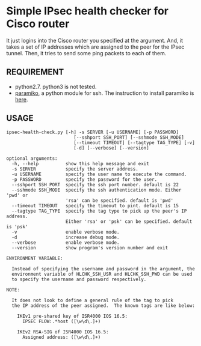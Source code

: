 Simple IPsec health checker for Cisco router
============================================

It just logins into the Cisco router you specified at the argument.
And, it takes a set of IP addresses which are assigned to the peer
for the IPsec tunnel.
Then, it tries to send some ping packets to each of them.

## REQUIREMENT

- python2.7.  python3 is not tested.
- [paramiko](http://www.paramiko.org/), a python module for ssh.  The instruction to install paramiko is [here](http://www.paramiko.org/installing.html).

## USAGE

    ipsec-health-check.py [-h] -s SERVER [-u USERNAME] [-p PASSWORD]
                             [--sshport SSH_PORT] [--sshmode SSH_MODE]
                             [--timeout TIMEOUT] [--tagtype TAG_TYPE] [-v]
                             [-d] [--verbose] [--version]

    optional arguments:
      -h, --help          show this help message and exit
      -s SERVER           specify the server address.
      -u USERNAME         specify the user name to execute the command.
      -p PASSWORD         specify the password for the user.
      --sshport SSH_PORT  specify the ssh port number. default is 22
      --sshmode SSH_MODE  specify the ssh authentication mode. Either 'pwd' or
                          'rsa' can be specified. default is 'pwd'
      --timeout TIMEOUT   specify the timeout to pint. default is 15
      --tagtype TAG_TYPE  specify the tag type to pick up the peer's IP address.
                          Either 'rsa' or 'psk' can be specified. default is 'psk'
      -v                  enable verbose mode.
      -d                  increase debug mode.
      --verbose           enable verbose mode.
      --version           show program's version number and exit
    
    ENVIRONMENT VARIABLE:
    
      Instead of specifying the username and password in the argument, the
      environment variable of HLCHK_SSH_USR and HLCHK_SSH_PWD can be used
      to specify the username and password respectively.
    
    NOTE:
    
      It does not look to define a general rule of the tag to pick
      the IP address of the peer assigned.  The known tags are like below:
    
        IKEv1 pre-shared key of ISR4000 IOS 16.5:
          IPSEC FLOW:.*host ([\w\d\.]+)
    
        IKEv2 RSA-SIG of ISR4000 IOS 16.5:
          Assigned address: ([\w\d\.]+)

